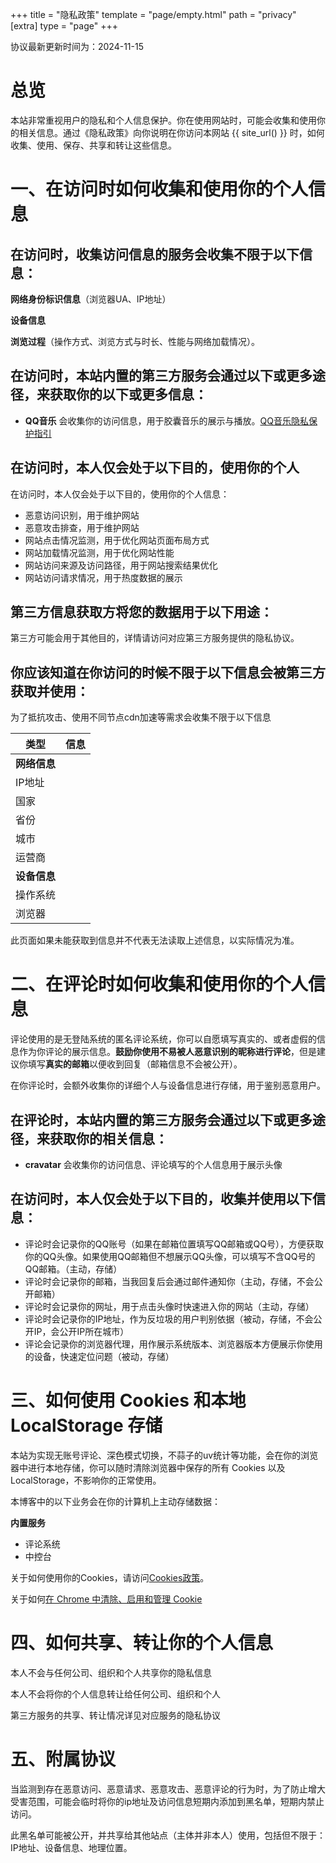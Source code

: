 +++
title = "隐私政策"
template = "page/empty.html"
path = "privacy"
[extra]
type = "page"
+++

协议最新更新时间为：2024-11-15

# 总览

本站非常重视用户的隐私和个人信息保护。你在使用网站时，可能会收集和使用你的相关信息。通过《隐私政策》向你说明在你访问本网站 {{ site_url() }} 时，如何收集、使用、保存、共享和转让这些信息。

# 一、在访问时如何收集和使用你的个人信息

## 在访问时，收集访问信息的服务会收集不限于以下信息：

**网络身份标识信息**（浏览器UA、IP地址）

**设备信息**

**浏览过程**（操作方式、浏览方式与时长、性能与网络加载情况）。

## 在访问时，本站内置的第三方服务会通过以下或更多途径，来获取你的以下或更多信息：

<!--

+   **字节跳动静态资源库** 会收集你的请求信息，用于网站加速。[字节跳动静态资源公共库用户协议](https://cdn.bytedance.com/)
+   **腾讯云** 会收集你的访问信息，用于提供网站基础服务与网站加速服务。[腾讯云隐私政策](https://www.tencentcloud.com/zh/document/product/301/17345)
+   **多吉云** 会收集你的访问信息，用于提供网站加速服务。[多吉云隐私权政策](https://www.dogecloud.com/page/privacy-policy)
+   **京东云** 会收集你的访问信息，用于提供网站基础服务。[京东云隐私政策](https://docs.jdcloud.com/cn/platform-agreement/privacy-policy)
+   **腾讯Codesign** 会收集你的访问信息，用于提供图标显示。[CoDesign设计协作平台隐私保护指引](https://codesign.qq.com/privacy.html)

-->

+   **QQ音乐** 会收集你的访问信息，用于胶囊音乐的展示与播放。[QQ音乐隐私保护指引](https://privacy.qq.com/document/priview/0b0dc16a0f004a35b77b7fd48a0b125b)

## 在访问时，本人仅会处于以下目的，使用你的个人

在访问时，本人仅会处于以下目的，使用你的个人信息：

+   恶意访问识别，用于维护网站
+   恶意攻击排查，用于维护网站
+   网站点击情况监测，用于优化网站页面布局方式
+   网站加载情况监测，用于优化网站性能
+   网站访问来源及访问路径，用于网站搜索结果优化
+   网站访问请求情况，用于热度数据的展示



## 第三方信息获取方将您的数据用于以下用途：

第三方可能会用于其他目的，详情请访问对应第三方服务提供的隐私协议。

## 你应该知道在你访问的时候不限于以下信息会被第三方获取并使用：

为了抵抗攻击、使用不同节点cdn加速等需求会收集不限于以下信息

| 类型         | 信息 |
| ------------ | ---- |
| **网络信息** |      |
| IP地址       |      |
| 国家         |      |
| 省份         |      |
| 城市         |      |
| 运营商       |      |
| **设备信息** |      |
| 操作系统     |      |
| 浏览器       |      |

此页面如果未能获取到信息并不代表无法读取上述信息，以实际情况为准。

<!--
此页面获取地址信息展示使用的是[青桔](https://blog.qjqq.cn/)提供的API。
-->

# 二、在评论时如何收集和使用你的个人信息

评论使用的是无登陆系统的匿名评论系统，你可以自愿填写真实的、或者虚假的信息作为你评论的展示信息。**鼓励你使用不易被人恶意识别的昵称进行评论**，但是建议你填写**真实的邮箱**以便收到回复（邮箱信息不会被公开）。

在你评论时，会额外收集你的详细个人与设备信息进行存储，用于鉴别恶意用户。

## 在评论时，本站内置的第三方服务会通过以下或更多途径，来获取你的相关信息：

+ **cravatar** 会收集你的访问信息、评论填写的个人信息用于展示头像

## 在访问时，本人仅会处于以下目的，收集并使用以下信息：

+   评论时会记录你的QQ账号（如果在邮箱位置填写QQ邮箱或QQ号），方便获取你的QQ头像。如果使用QQ邮箱但不想展示QQ头像，可以填写不含QQ号的QQ邮箱。（主动，存储）
+   评论时会记录你的邮箱，当我回复后会通过邮件通知你（主动，存储，不会公开邮箱）
+   评论时会记录你的网址，用于点击头像时快速进入你的网站（主动，存储）
+   评论时会记录你的IP地址，作为反垃圾的用户判别依据（被动，存储，不会公开IP，会公开IP所在城市）
+   评论会记录你的浏览器代理，用作展示系统版本、浏览器版本方便展示你使用的设备，快速定位问题（被动，存储）

# 三、如何使用 Cookies 和本地 LocalStorage 存储

本站为实现无账号评论、深色模式切换，不蒜子的uv统计等功能，会在你的浏览器中进行本地存储，你可以随时清除浏览器中保存的所有 Cookies 以及 LocalStorage，不影响你的正常使用。

本博客中的以下业务会在你的计算机上主动存储数据：

**内置服务**

+   评论系统
+   中控台

<!--

+   胶囊音乐

-->

关于如何使用你的Cookies，请访问[Cookies政策](/cookies/)。

关于如何[在 Chrome 中清除、启用和管理 Cookie](https://support.google.com/chrome/answer/95647?co=GENIE.Platform=Desktop&hl=zh-Hans)

# 四、如何共享、转让你的个人信息

本人不会与任何公司、组织和个人共享你的隐私信息

本人不会将你的个人信息转让给任何公司、组织和个人

第三方服务的共享、转让情况详见对应服务的隐私协议

# 五、附属协议

当监测到存在恶意访问、恶意请求、恶意攻击、恶意评论的行为时，为了防止增大受害范围，可能会临时将你的ip地址及访问信息短期内添加到黑名单，短期内禁止访问。

此黑名单可能被公开，并共享给其他站点（主体并非本人）使用，包括但不限于：IP地址、设备信息、地理位置。